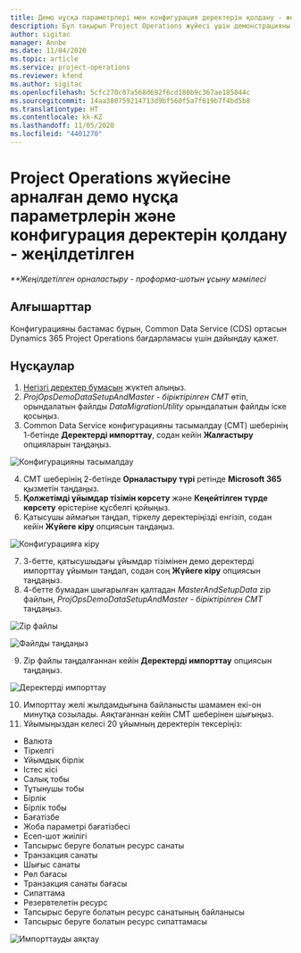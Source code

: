 ```yaml
---
title: Демо нұсқа параметрлері мен конфигурация деректерін қолдану - жеңілдетілген
description: Бұл тақырып Project Operations жүйесі үшін демонстрацияны және конфигурация деректерін қолдану туралы ақпарат береді.
author: sigitac
manager: Annbe
ms.date: 11/04/2020
ms.topic: article
ms.service: project-operations
ms.reviewer: kfend
ms.author: sigitac
ms.openlocfilehash: 5cfc270c07a568d692f6cd180b9c367ae185044c
ms.sourcegitcommit: 14aa380759214713d9bf560f5a7f619b7f4bd5b8
ms.translationtype: HT
ms.contentlocale: kk-KZ
ms.lasthandoff: 11/05/2020
ms.locfileid: "4401270"
---
```

# <a name="apply-demo-setup-and-configuration-data-for-project-operations---lite"></a>Project Operations жүйесіне арналған демо нұсқа параметрлерін және конфигурация деректерін қолдану - жеңілдетілген 

_**Жеңілдетілген орналастыру - проформа-шотын ұсыну мәмілесі_

## <a name="prerequisites"></a>Алғышарттар

Конфигурацияны бастамас бұрын, Common Data Service (CDS) ортасын Dynamics 365 Project Operations бағдарламасы үшін дайындау қажет.


## <a name="instructions"></a>Нұсқаулар

1. [Негізгі деректер бумасын](https://download.microsoft.com/download/3/4/1/341bf279-a64f-4baa-af31-ce624859b518/ProjOpsSampleSetupData%20-%20CE%20only%20CMT.zip) жүктеп алыңыз. 
2. *ProjOpsDemoDataSetupAndMaster - біріктірілген CMT* өтіп, орындалатын файлды *DataMigrationUtility* орындалатын файлды іске қосыңыз.
3. Common Data Service конфигурацияны тасымалдау (CMT) шеберінің 1-бетінде **Деректерді импорттау**, содан кейін **Жалғастыру** опцияларын таңдаңыз.

![Конфигурацияны тасымалдау](./media/1ConfigurationMigration.png)

4. CMT шеберінің 2-бетінде **Орналастыру түрі** ретінде **Microsoft 365** қызметін таңдаңыз.
5. **Қолжетімді ұйымдар тізімін көрсету** және **Кеңейтілген түрде көрсету** өрістеріне құсбелгі қойыңыз.
6. Қатысушы аймағын таңдап, тіркелу деректеріңізді енгізіп, содан кейін **Жүйеге кіру** опциясын таңдаңыз.

![Конфигурацияға кіру](./media/2ConfigurationSignin.png)

7. 3-бетте, қатысушыдағы ұйымдар тізімінен демо деректерді импорттау ұйымын таңдап, содан соң **Жүйеге кіру** опциясын таңдаңыз.
8. 4-бетте бумадан шығарылған қалтадан *MasterAndSetupData* zip файлын, *ProjOpsDemoDataSetupAndMaster - біріктірілген CMT* таңдаңыз.

![Zip файлы](./media/3ZipFile.png)

![Файлды таңдаңыз](./media/4SelectAFile.png)

9. Zip файлы таңдалғаннан кейін **Деректерді импорттау** опциясын таңдаңыз.

![Деректерді импорттау](./media/5ImportData.png)

10. Импорттау желі жылдамдығына байланысты шамамен екі-он минутқа созылады. Аяқтағаннан кейін CMT шеберінен шығыңыз. 
11. Ұйымыңыздан келесі 20 ұйымның деректерін тексеріңіз:

-   Валюта
-   Тіркелгі
-   Ұйымдық бірлік
-   Істес кісі
-   Салық тобы
-   Тұтынушы тобы
-   Бірлік
-   Бірлік тобы
-   Бағатізбе
-   Жоба параметрі бағатізбесі 
-   Есеп-шот жиілігі
-   Тапсырыс беруге болатын ресурс санаты
-   Транзакция санаты
-   Шығыс санаты
-   Рөл бағасы
-   Транзакция санаты бағасы
-   Сипаттама
-   Резервтелетін ресурс
-   Тапсырыс беруге болатын ресурс санатының байланысы
-   Тапсырыс беруге болатын ресурс сипаттамасы

![Импорттауды аяқтау](./media/6CompleteImport.png)
